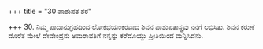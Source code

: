 +++
title = "30 ಪಾಶುಪತ ಶರ"

+++
30. ನಿಮ್ಮ ಪಾದಾನುಗ್ರಹದಿಂದ ಲೋಕಭಯಂಕರವಾದ ಶಿವನ ಪಾಶುಪತಾಸ್ತ್ರವು ನನಗೆ ಲಭಿಸಿತು. ಶಿವನ ಕರುಣೆ ದೊರೆತ ಮೇಲೆ ದೇವೇಂದ್ರನು ಅಮರಾವತಿಗೆ ನನ್ನನ್ನು  ಕರೆದೊಯ್ದು ಪ್ರೀತಿಯಿಂದ ಮನ್ನಿಸಿದನು.